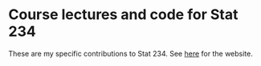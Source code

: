 
<!-- README.md is generated from README.Rmd. Please edit that file -->
Course lectures and code for Stat 234
=====================================

These are my specific contributions to Stat 234. See [here](https://dcgerard.github.io/stat234/) for the website.
